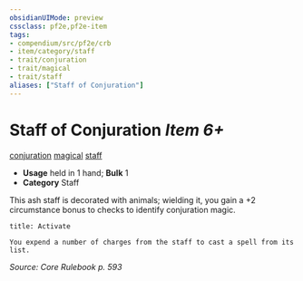 ```yaml
---
obsidianUIMode: preview
cssclass: pf2e,pf2e-item
tags:
- compendium/src/pf2e/crb
- item/category/staff
- trait/conjuration
- trait/magical
- trait/staff
aliases: ["Staff of Conjuration"]
---
```

# Staff of Conjuration *Item 6+*  
[conjuration](../../../rules/traits/conjuration.md)  [magical](../../../rules/traits/magical.md)  [staff](../../../rules/traits/staff.md)  

- **Usage** held in 1 hand; **Bulk** 1
- **Category** Staff

This ash staff is decorated with animals; wielding it, you gain a +2 circumstance bonus to checks to identify conjuration magic.

```ad-embed-ability
title: Activate

You expend a number of charges from the staff to cast a spell from its list.
```

*Source: Core Rulebook p. 593*